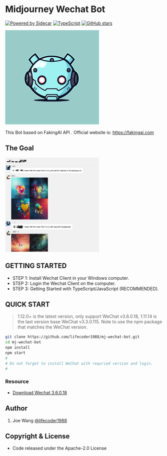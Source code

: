 # Midjourney Wechat Bot

[![Powered by Sidecar](https://img.shields.io/badge/Powered%20By-Sidecar-red.svg)](https://github.com/huan/sidecar)
[![TypeScript](https://img.shields.io/badge/%3C%2F%3E-TypeScript-blue.svg)](https://www.typescriptlang.org/)
[![GitHub stars](https://img.shields.io/github/stars/lifecoder1988/mj-wechat-bot.svg?label=github%20stars)](https://github.com/lifecoder1988/mj-wechat-bot)

<img src="/bot-logo.png" alt="midjourney wechat bot base on fakingai.com" width="300" height="300" align="bottom" />

This Bot based on FakingAI API . Official website is: <https://fakingai.com>


## The Goal 

<img src="/goal.jpg" alt="midjourney wechat bot base on fakingai.com" width="300" height="300" align="bottom" />

## GETTING STARTED

- STEP 1: Install Wechat Client in your Windows computer.
- STEP 2: Login the Wechat Client on the computer.
- STEP 3: Getting Started with TypeScript/JavaScript (RECOMMENDED).

## QUICK START

> 1.12.0+ is the latest version, only support WeChat v3.6.0.18, 1.11.14 is the last version base WeChat v3.3.0.115. Note to use the npm package that matches the WeChat version.


```sh
git clone https://github.com/lifecoder1988/mj-wechat-bot.git
cd mj-wechat-bot
npm install
npm start
#
# Do not forget to install WeChat with requried version and login.
#
```

### Resource 

- [Download Wechat 3.6.0.18](https://github.com/tom-snow/wechat-windows-versions/releases/download/v3.6.0.18/WeChatSetup-3.6.0.18.exe)


## Author

1. Joe Wang [@lifecoder1988](https://github.com/lifecoder1988)

## Copyright & License

- Code released under the Apache-2.0 License
